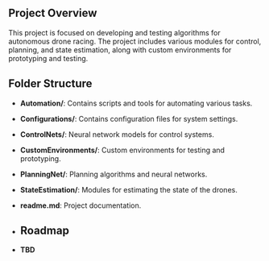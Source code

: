 ## Project Overview

This project is focused on developing and testing algorithms for autonomous drone racing. The project includes various modules for control, planning, and state estimation, along with custom environments for prototyping and testing.

## Folder Structure

- **Automation/**: Contains scripts and tools for automating various tasks.
- **Configurations/**: Contains configuration files for system settings.
- **ControlNets/**: Neural network models for control systems.
- **CustomEnvironments/**: Custom environments for testing and prototyping.
- **PlanningNet/**: Planning algorithms and neural networks.
- **StateEstimation/**: Modules for estimating the state of the drones.
- **readme.md**: Project documentation.

- ## Roadmap
- **TBD**


